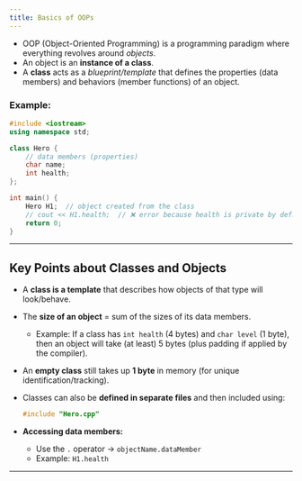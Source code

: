 ```yaml
---
title: Basics of OOPs
---
```


- OOP (Object-Oriented Programming) is a programming paradigm where everything revolves around _objects_.
- An object is an **instance of a class**.
- A **class** acts as a _blueprint/template_ that defines the properties (data members) and behaviors (member functions) of an object.
    

### Example:

```cpp
#include <iostream>
using namespace std;

class Hero {
    // data members (properties)
    char name;  
    int health; 
};

int main() {
    Hero H1;  // object created from the class
    // cout << H1.health;  // ❌ error because health is private by default
    return 0;
}
```

---

## Key Points about Classes and Objects

- A **class is a template** that describes how objects of that type will look/behave.

- The **size of an object** = sum of the sizes of its data members.

    - Example: If a class has `int health` (4 bytes) and `char level` (1 byte), then an object will take (at least) 5 bytes (plus padding if applied by the compiler).

- An **empty class** still takes up **1 byte** in memory (for unique identification/tracking).

- Classes can also be **defined in separate files** and then included using:
    ```cpp
    #include "Hero.cpp"
    ```
- **Accessing data members:**
    - Use the `.` operator → `objectName.dataMember`
    - Example: `H1.health`

---
